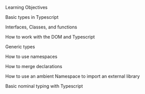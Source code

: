 Learning Objectives

Basic types in Typescript

Interfaces, Classes, and functions

How to work with the DOM and Typescript

Generic types

How to use namespaces

How to merge declarations

How to use an ambient Namespace to import an external library

Basic nominal typing with Typescript
